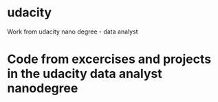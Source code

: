 # udacity
Work from udacity nano degree - data analyst
# Code from excercises and projects in the udacity data analyst nanodegree 

